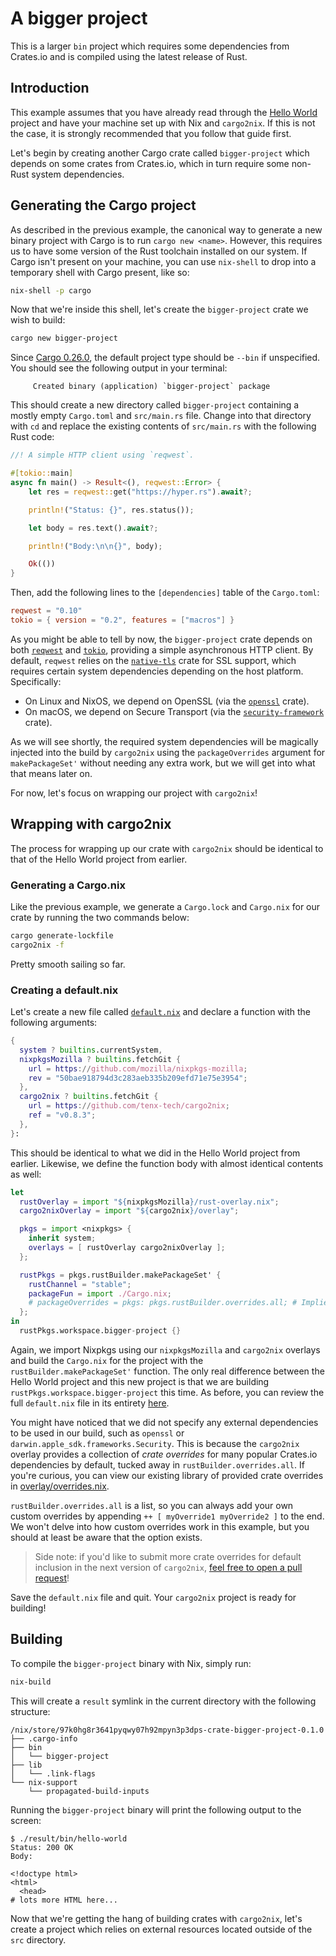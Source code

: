 # A bigger project

This is a larger `bin` project which requires some dependencies from Crates.io
and is compiled using the latest release of Rust.

## Introduction

This example assumes that you have already read through the [Hello World]
project and have your machine set up with Nix and `cargo2nix`. If this is not
the case, it is strongly recommended that you follow that guide first.

[Hello World]: ../1-hello-world/README.md

Let's begin by creating another Cargo crate called `bigger-project` which
depends on some crates from Crates.io, which in turn require some non-Rust
system dependencies.

## Generating the Cargo project

As described in the previous example, the canonical way to generate a new binary
project with Cargo is to run `cargo new <name>`. However, this requires us to
have some version of the Rust toolchain installed on our system. If Cargo isn't
present on your machine, you can use `nix-shell` to drop into a temporary shell
with Cargo present, like so:

```bash
nix-shell -p cargo
```

Now that we're inside this shell, let's create the `bigger-project` crate we
wish to build:

```bash
cargo new bigger-project
```

Since [Cargo 0.26.0](https://github.com/rust-lang/cargo/pull/5029), the default
project type should be `--bin` if unspecified. You should see the following
output in your terminal:

```text
     Created binary (application) `bigger-project` package
```

This should create a new directory called `bigger-project` containing a mostly
empty `Cargo.toml` and `src/main.rs` file. Change into that directory with `cd`
and replace the existing contents of `src/main.rs` with the following Rust code:

```rust
//! A simple HTTP client using `reqwest`.

#[tokio::main]
async fn main() -> Result<(), reqwest::Error> {
    let res = reqwest::get("https://hyper.rs").await?;

    println!("Status: {}", res.status());

    let body = res.text().await?;

    println!("Body:\n\n{}", body);

    Ok(())
}
```

Then, add the following lines to the `[dependencies]` table of the `Cargo.toml`:

```toml
reqwest = "0.10"
tokio = { version = "0.2", features = ["macros"] }
```

As you might be able to tell by now, the `bigger-project` crate depends on both
[`reqwest`] and [`tokio`], providing a simple asynchronous HTTP client. By
default, `reqwest` relies on the [`native-tls`] crate for SSL support, which
requires certain system dependencies depending on the host platform.
Specifically:

* On Linux and NixOS, we depend on OpenSSL (via the [`openssl`] crate).
* On macOS, we depend on Secure Transport (via the [`security-framework`]
  crate).

[`reqwest`]: https://github.com/seanmonstar/reqwest
[`tokio`]: https://github.com/tokio-rs/tokio
[`native-tls`]: https://github.com/sfackler/rust-native-tls
[`openssl`]: https://github.com/sfackler/rust-openssl
[`security-framework`]: https://github.com/kornelski/rust-security-framework

As we will see shortly, the required system dependencies will be magically
injected into the build by `cargo2nix` using the `packageOverrides` argument for
`makePackageSet'` without needing any extra work, but we will get into what that
means later on.

For now, let's focus on wrapping our project with `cargo2nix`!

## Wrapping with cargo2nix

The process for wrapping up our crate with `cargo2nix` should be identical to
that of the Hello World project from earlier.

### Generating a Cargo.nix

Like the previous example, we generate a `Cargo.lock` and `Cargo.nix` for our
crate by running the two commands below:

```bash
cargo generate-lockfile
cargo2nix -f
```

Pretty smooth sailing so far.

### Creating a default.nix

Let's create a new file called [`default.nix`] and declare a function with the
following arguments:

[`default.nix`]: ./default.nix

```nix
{
  system ? builtins.currentSystem,
  nixpkgsMozilla ? builtins.fetchGit {
    url = https://github.com/mozilla/nixpkgs-mozilla;
    rev = "50bae918794d3c283aeb335b209efd71e75e3954";
  },
  cargo2nix ? builtins.fetchGit {
    url = https://github.com/tenx-tech/cargo2nix;
    ref = "v0.8.3";
  },
}:
```

This should be identical to what we did in the Hello World project from earlier.
Likewise, we define the function body with almost identical contents as well:

```nix
let
  rustOverlay = import "${nixpkgsMozilla}/rust-overlay.nix";
  cargo2nixOverlay = import "${cargo2nix}/overlay";

  pkgs = import <nixpkgs> {
    inherit system;
    overlays = [ rustOverlay cargo2nixOverlay ];
  };

  rustPkgs = pkgs.rustBuilder.makePackageSet' {
    rustChannel = "stable";
    packageFun = import ./Cargo.nix;
    # packageOverrides = pkgs: pkgs.rustBuilder.overrides.all; # Implied, if unspecified
  };
in
  rustPkgs.workspace.bigger-project {}
```

Again, we import Nixpkgs using our `nixpkgsMozilla` and `cargo2nix` overlays
and build the `Cargo.nix` for the project with the `rustBuilder.makePackageSet'`
function. The only real difference between the Hello World project and
this new project is that we are building `rustPkgs.workspace.bigger-project`
this time. As before, you can review the full `default.nix` file in its entirety
[here](./default.nix).

You might have noticed that we did not specify any external dependencies to be
used in our build, such as `openssl` or `darwin.apple_sdk.frameworks.Security`.
This is because the `cargo2nix` overlay provides a collection of _crate
overrides_ for many popular Crates.io dependencies by default, tucked away in
`rustBuilder.overrides.all`. If you're curious, you can view our existing
library of provided crate overrides in [overlay/overrides.nix].

[overlay/overrides.nix]: ../../overlay/overrides.nix

`rustBuilder.overrides.all` is a list, so you can always add your own custom
overrides by appending `++ [ myOverride1 myOverride2 ]` to the end. We won't
delve into how custom overrides work in this example, but you should at least be
aware that the option exists.

> Side note: if you'd like to submit more crate overrides for default inclusion
> in the next version of `cargo2nix`, [feel free to open a pull request]!

[feel free to open a pull request]: ./../../CONTRIBUTING.md

Save the `default.nix` file and quit. Your `cargo2nix` project is ready for
building!

## Building

To compile the `bigger-project` binary with Nix, simply run:

```bash
nix-build
```

This will create a `result` symlink in the current directory with the following
structure:

```text
/nix/store/97k0hg8r3641pyqwy07h92mpyn3p3dps-crate-bigger-project-0.1.0
├── .cargo-info
├── bin
│   └── bigger-project
├── lib
│   └── .link-flags
└── nix-support
    └── propagated-build-inputs
```

Running the `bigger-project` binary will print the following output to the
screen:

```text
$ ./result/bin/hello-world
Status: 200 OK
Body:

<!doctype html>
<html>
  <head>
# lots more HTML here...
```

Now that we're getting the hang of building crates with `cargo2nix`, let's
create a project which relies on external resources located outside of the `src`
directory.
